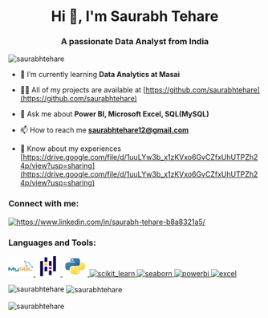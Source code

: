 <h1 align="center">Hi 👋, I'm Saurabh Tehare</h1>
<h3 align="center">A passionate Data Analyst from India</h3>

<p align="left"> <img src="https://komarev.com/ghpvc/?username=saurabhtehare&label=Profile%20views&color=0e75b6&style=flat" alt="saurabhtehare" /> </p>

- 🌱 I’m currently learning **Data Analytics at Masai**

- 👨‍💻 All of my projects are available at [https://github.com/saurabhtehare](https://github.com/saurabhtehare)

- 💬 Ask me about **Power BI, Microsoft Excel, SQL(MySQL)**

- 📫 How to reach me **saurabhtehare12@gmail.com**

- 📄 Know about my experiences [https://drive.google.com/file/d/1uuLYw3b_x1zKVxo6GvCZfxUhUTPZh24p/view?usp=sharing](https://drive.google.com/file/d/1uuLYw3b_x1zKVxo6GvCZfxUhUTPZh24p/view?usp=sharing)

<h3 align="left">Connect with me:</h3>
<p align="left">
<a href="https://linkedin.com/in/https://www.linkedin.com/in/saurabh-tehare-b8a8321a5/" target="blank"><img align="center" src="https://raw.githubusercontent.com/rahuldkjain/github-profile-readme-generator/master/src/images/icons/Social/linked-in-alt.svg" alt="https://www.linkedin.com/in/saurabh-tehare-b8a8321a5/" height="30" width="40" /></a>
</p>

<h3 align="left">Languages and Tools:</h3>
<p align="left"> <a href="https://www.mysql.com/" target="_blank" rel="noreferrer"> <img src="https://raw.githubusercontent.com/devicons/devicon/master/icons/mysql/mysql-original-wordmark.svg" alt="mysql" width="50" height="40"/> </a> <a href="https://pandas.pydata.org/" target="_blank" rel="noreferrer"> <img src="https://raw.githubusercontent.com/devicons/devicon/2ae2a900d2f041da66e950e4d48052658d850630/icons/pandas/pandas-original.svg" alt="pandas" width="50" height="40"/> </a> <a href="https://www.python.org" target="_blank" rel="noreferrer"> <img src="https://raw.githubusercontent.com/devicons/devicon/master/icons/python/python-original.svg" alt="python" width="50" height="40"/> </a> <a href="https://scikit-learn.org/" target="_blank" rel="noreferrer"> <img src="https://upload.wikimedia.org/wikipedia/commons/0/05/Scikit_learn_logo_small.svg" alt="scikit_learn" width="50" height="40"/> </a> <a href="https://seaborn.pydata.org/" target="_blank" rel="noreferrer"> <img src="https://seaborn.pydata.org/_images/logo-mark-lightbg.svg" alt="seaborn" width="50" height="40"/> </a><a href="https://www.microsoft.com/en-us/power-platform/products/power-bi" target="_blank" rel="noreferrer"> <img src="https://upload.wikimedia.org/wikipedia/commons/c/cf/New_Power_BI_Logo.svg" alt="powerbi" width="50" height="40"/> </a> <a href="https://www.microsoft.com/en-in/microsoft-365/excel" target="_blank" rel="noreferrer"> <img src="https://upload.wikimedia.org/wikipedia/commons/3/34/Microsoft_Office_Excel_%282019%E2%80%93present%29.svg" alt="excel" width="50" height="40"/> </a> </p>

<p><img align="left" src="https://github-readme-stats.vercel.app/api/top-langs?username=saurabhtehare&show_icons=true&locale=en&layout=compact" alt="saurabhtehare" /></p>

<p>&nbsp;<img align="center" src="https://github-readme-stats.vercel.app/api?username=saurabhtehare&show_icons=true&locale=en" alt="saurabhtehare" /></p>

<p><img align="center" src="https://github-readme-streak-stats.herokuapp.com/?user=saurabhtehare&" alt="saurabhtehare" /></p>

